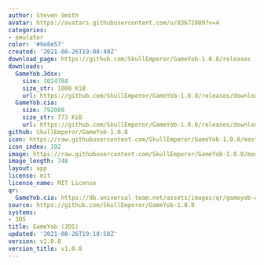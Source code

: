 ```yaml
---
author: Steven Smith
avatar: https://avatars.githubusercontent.com/u/83672809?v=4
categories:
- emulator
color: '#9e8e57'
created: '2021-08-26T19:08:40Z'
download_page: https://github.com/SkullEmperor/GameYob-1.0.8/releases
downloads:
  GameYob.3dsx:
    size: 1024784
    size_str: 1000 KiB
    url: https://github.com/SkullEmperor/GameYob-1.0.8/releases/download/v1.0.8/GameYob.3dsx
  GameYob.cia:
    size: 792000
    size_str: 773 KiB
    url: https://github.com/SkullEmperor/GameYob-1.0.8/releases/download/v1.0.8/GameYob.cia
github: SkullEmperor/GameYob-1.0.8
icon: https://raw.githubusercontent.com/SkullEmperor/GameYob-1.0.8/master/resources/icon.png
icon_index: 192
image: https://raw.githubusercontent.com/SkullEmperor/GameYob-1.0.8/master/resources/icon.png
image_length: 748
layout: app
license: mit
license_name: MIT License
qr:
  GameYob.cia: https://db.universal-team.net/assets/images/qr/gameyob-cia.png
source: https://github.com/SkullEmperor/GameYob-1.0.8
systems:
- 3DS
title: GameYob (3DS)
updated: '2021-08-26T19:18:58Z'
version: v1.0.8
version_title: v1.0.8
---
```

